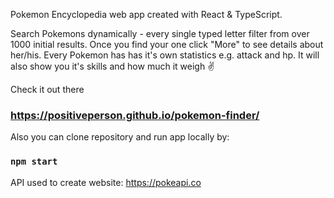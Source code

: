 Pokemon Encyclopedia web app created with React & TypeScript.

Search Pokemons dynamically - every single typed letter filter from over 1000 initial results. Once you find your one click "More" to see details about her/his. Every Pokemon has has it's own statistics e.g. attack and hp. It will also show you it's skills and how much it weigh ✌️

Check it out there 
### https://positiveperson.github.io/pokemon-finder/

Also you can clone repository and run app locally by:
### `npm start`

API used to create website: https://pokeapi.co
